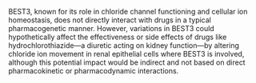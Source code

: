 BEST3, known for its role in chloride channel functioning and cellular ion homeostasis, does not directly interact with drugs in a typical pharmacogenetic manner. However, variations in BEST3 could hypothetically affect the effectiveness or side effects of drugs like hydrochlorothiazide—a diuretic acting on kidney function—by altering chloride ion movement in renal epithelial cells where BEST3 is involved, although this potential impact would be indirect and not based on direct pharmacokinetic or pharmacodynamic interactions.